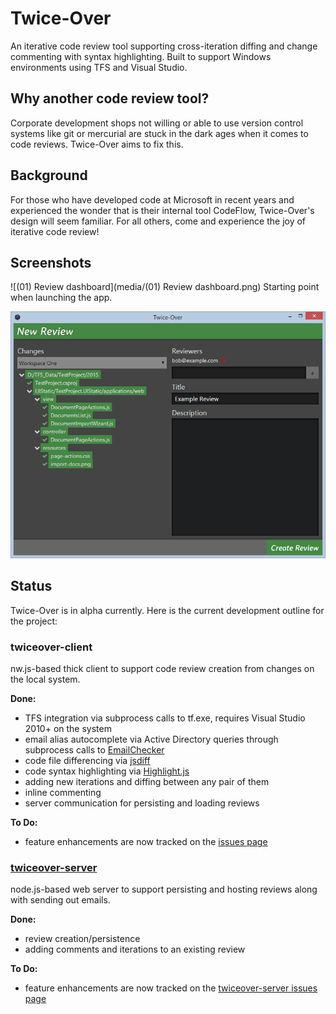 # Twice-Over
An iterative code review tool supporting cross-iteration diffing and change commenting with syntax highlighting. Built to support Windows environments using TFS and Visual Studio.

## Why another code review tool?
Corporate development shops not willing or able to use version control systems like git or mercurial are stuck in the dark ages when it comes to code reviews. Twice-Over aims to fix this.

## Background
For those who have developed code at Microsoft in recent years and experienced the wonder that is their internal tool CodeFlow, Twice-Over's design will seem familiar. For all others, come and experience the joy of iterative code review!

## Screenshots

![(01) Review dashboard](media/(01) Review dashboard.png)
Starting point when launching the app.

![New Review](media/new-review.png)

## Status

Twice-Over is in alpha currently. Here is the current development outline for the project:
### twiceover-client
nw.js-based thick client to support code review creation from changes on the local system.

**Done:**
- TFS integration via subprocess calls to tf.exe, requires Visual Studio 2010+ on the system
- email alias autocomplete via Active Directory queries through subprocess calls to  [EmailChecker](https://github.com/Coldarn/twiceover-emailchecker)
- code file differencing via [jsdiff](https://github.com/kpdecker/jsdiff)
- code syntax highlighting via [Highlight.js](https://github.com/isagalaev/highlight.js)
- adding new iterations and diffing between any pair of them
- inline commenting
- server communication for persisting and loading reviews

**To Do:**
- feature enhancements are now tracked on the [issues page](/../../issues)

### [twiceover-server](https://github.com/Coldarn/twiceover-server)
node.js-based web server to support persisting and hosting reviews along with sending out emails.

**Done:**
- review creation/persistence
- adding comments and iterations to an existing review

**To Do:**
- feature enhancements are now tracked on the [twiceover-server issues page](https://github.com/Coldarn/twiceover-server/issues)
